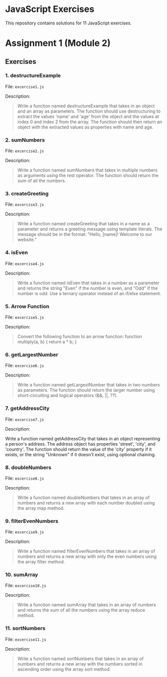 # JavaScript Exercises

This repository contains solutions for 11 JavaScript exercises.

# Assignment 1 (Module 2)


## Exercises

### 1. destructureExample

File: `excercise1.js`

Description:
> Write a function named destructureExample that takes in an object and an array as parameters. The function should use destructuring to extract the values 'name' and 'age' from the object and the values at index 0 and index 2 from the array. The function should then return an object with the extracted values as properties with name and age.


### 2. sumNumbers

File: `excercise2.js`

Description:
>Write a function named sumNumbers that takes in multiple numbers as arguments using the rest operator. The function should return the sum of all the numbers.

### 3. createGreeting

File: `excercise3.js`

Description:
>Write a function named createGreeting that takes in a name as a parameter and returns a greeting message using template literals. The message should be in the format: "Hello, [name]! Welcome to our website."


### 4. isEven

File: `excercise4.js`

Description:
>Write a function named isEven that takes in a number as a parameter and returns the string "Even" if the number is even, and "Odd" if the number is odd. Use a ternary operator instead of an if/else statement.


### 5. Arrow Function

File: `excercise5.js`

Description:
>Convert the following function to an arrow function:
function multiply(a, b) {
  return a * b;
}


### 6. getLargestNumber

File: `excercise6.js`

Description:
>Write a function named getLargestNumber that takes in two numbers as parameters. The function should return the larger number using short-circuiting and logical operators (&&, ||, ??).




### 7. getAddressCity

File: `excercise7.js`

Description:
>
Write a function named getAddressCity that takes in an object representing a person's address. The address object has properties 'street', 'city', and 'country'. The function should return the value of the 'city' property if it exists, or the string "Unknown" if it doesn't exist, using optional chaining.


### 8. doubleNumbers

File: `excercise8.js`

Description:
>Write a function named doubleNumbers that takes in an array of numbers and returns a new array with each number doubled using the array map method.


### 9. filterEvenNumbers

File: `excercise9.js`

Description:
>Write a function named filterEvenNumbers that takes in an array of numbers and returns a new array with only the even numbers using the array filter method.


### 10. sumArray

File: `excercise10.js`

Description:
>Write a function named sumArray that takes in an array of numbers and returns the sum of all the numbers using the array reduce method.


### 11. sortNumbers

File: `excercise11.js`

Description:
>Write a function named sortNumbers that takes in an array of numbers and returns a new array with the numbers sorted in ascending order using the array sort method.

